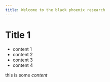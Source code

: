 ```yaml
---
title: Welcome to the black phoenix research 
---
```


# Title 1 

- content 1 
- content 2
- content 3
- content 4

this is some *content*
